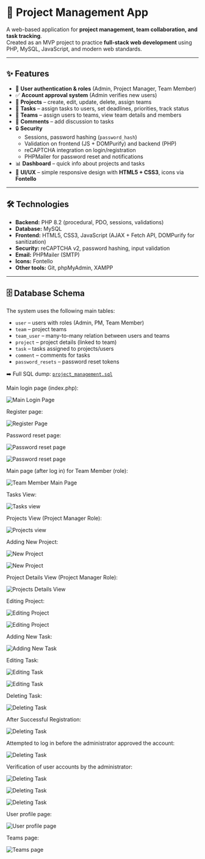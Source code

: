# 📌 Project Management App

A web-based application for **project management, team collaboration, and task tracking**.  
Created as an MVP project to practice **full-stack web development** using PHP, MySQL, JavaScript, and modern web standards.

---

## ✨ Features

- 👤 **User authentication & roles** (Admin, Project Manager, Team Member)
- ✅ **Account approval system** (Admin verifies new users)
- 📂 **Projects** – create, edit, update, delete, assign teams
- 📝 **Tasks** – assign tasks to users, set deadlines, priorities, track status
- 👥 **Teams** – assign users to teams, view team details and members
- 💬 **Comments** – add discussion to tasks
- 🔒 **Security**
    - Sessions, password hashing (`password_hash`)
    - Validation on frontend (JS + DOMPurify) and backend (PHP)
    - reCAPTCHA integration on login/registration
    - PHPMailer for password reset and notifications
- 📊 **Dashboard** – quick info about projects and tasks
- 🎨 **UI/UX** – simple responsive design with **HTML5 + CSS3**, icons via **Fontello**

---

## 🛠️ Technologies

- **Backend:** PHP 8.2 (procedural, PDO, sessions, validations)
- **Database:** MySQL
- **Frontend:** HTML5, CSS3, JavaScript (AJAX + Fetch API, DOMPurify for sanitization)
- **Security:** reCAPTCHA v2, password hashing, input validation
- **Email:** PHPMailer (SMTP)
- **Icons:** Fontello
- **Other tools:** Git, phpMyAdmin, XAMPP

---

## 🗄️ Database Schema

The system uses the following main tables:

- `user` – users with roles (Admin, PM, Team Member)
- `team` – project teams
- `team_user` – many-to-many relation between users and teams
- `project` – project details (linked to team)
- `task` – tasks assigned to projects/users
- `comment` – comments for tasks
- `password_resets` – password reset tokens

➡️ Full SQL dump: [`project_management.sql`](./project_management.sql)

Main login page (index.php): 

![Main Login Page](assets/git/1.png)

Register page:

![Register Page](assets/git/2.png)

Password reset page:

![Password reset page](assets/git/2_1.png)

![Password reset page](assets/git/2_2.png)

Main page (after log in) for Team Member (role):

![Team Member Main Page](assets/git/3.png)

Tasks View:

![Tasks view](assets/git/4.png)

Projects View (Project Manager Role):

![Projects view](assets/git/5.png)

Adding New Project:

![New Project](assets/git/6.png)

![New Project](assets/git/7.png)

Project Details View (Project Manager Role):

![Projects Details View](assets/git/8.png)

Editing Project:

![Editing Project](assets/git/9.png)

![Editing Project](assets/git/10.png)

Adding New Task:

![Adding New Task](assets/git/11.png)

Editing Task:

![Editing Task](assets/git/12.png)

![Editing Task](assets/git/13.png)

Deleting Task:

![Deleting Task](assets/git/14.png)

After Successful Registration:

![Deleting Task](assets/git/15.png)

Attempted to log in before the administrator approved the account:

![Deleting Task](assets/git/16.png)

Verification of user accounts by the administrator:

![Deleting Task](assets/git/17.png)

![Deleting Task](assets/git/18.png)

![Deleting Task](assets/git/19.png)

User profile page:

![User profile page](assets/git/20.png)

Teams page:

![Teams page](assets/git/21.png)





















